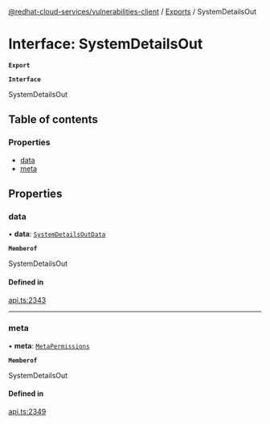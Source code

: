 [@redhat-cloud-services/vulnerabilities-client](../README.md) / [Exports](../modules.md) / SystemDetailsOut

# Interface: SystemDetailsOut

**`Export`**

**`Interface`**

SystemDetailsOut

## Table of contents

### Properties

- [data](SystemDetailsOut.md#data)
- [meta](SystemDetailsOut.md#meta)

## Properties

### data

• **data**: [`SystemDetailsOutData`](SystemDetailsOutData.md)

**`Memberof`**

SystemDetailsOut

#### Defined in

[api.ts:2343](https://github.com/RedHatInsights/javascript-clients/blob/master/packages/vulnerabilities/api.ts#L2343)

___

### meta

• **meta**: [`MetaPermissions`](MetaPermissions.md)

**`Memberof`**

SystemDetailsOut

#### Defined in

[api.ts:2349](https://github.com/RedHatInsights/javascript-clients/blob/master/packages/vulnerabilities/api.ts#L2349)
